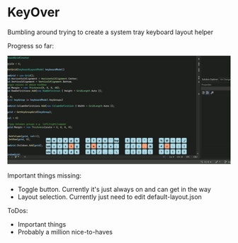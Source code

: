 # KeyOver
Bumbling around trying to create a system tray keyboard layout helper

Progress so far:

![Screenshot](https://raw.githubusercontent.com/mejobloggs/KeyOver/main/KeyOverScreenshot.png)

Important things missing:

- Toggle button. Currently it's just always on and can get in the way
- Layout selection. Currently just need to edit default-layout.json


ToDos:

- Important things
- Probably a million nice-to-haves
